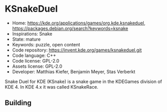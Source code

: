 # KSnakeDuel

- Home: https://kde.org/applications/games/org.kde.ksnakeduel, https://packages.debian.org/search?keywords=ksnake
- Inspirations: Snake
- State: mature
- Keywords: puzzle, open content
- Code repository: https://invent.kde.org/games/ksnakeduel.git
- Code language: C++
- Code license: GPL-2.0
- Assets license: GPL-2.0
- Developer: Matthias Kiefer, Benjamin Meyer, Stas Verberkt

Snake Duel for KDE (KSnake) is a snake game in the KDEGames division of KDE 4.
In KDE 4.x it was called KSnakeRace.

## Building
